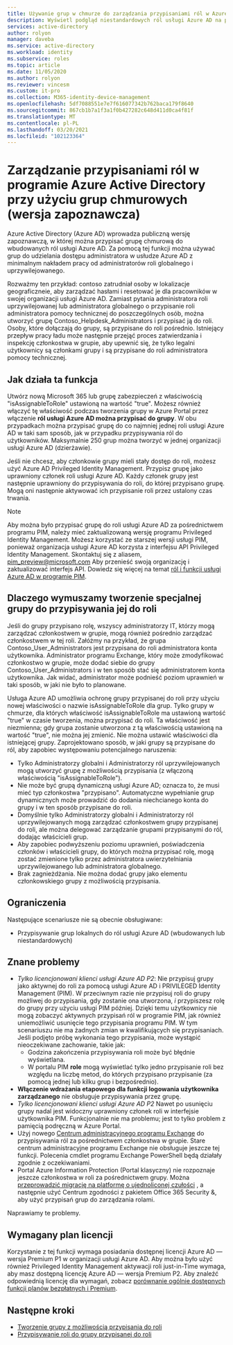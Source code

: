 ```yaml
---
title: Używanie grup w chmurze do zarządzania przypisaniami ról w Azure Active Directory | Microsoft Docs
description: Wyświetl podgląd niestandardowych ról usługi Azure AD na potrzeby delegowania zarządzania tożsamościami. Zarządzanie przypisaniami ról platformy Azure w Azure Portal, PowerShell lub interfejs API programu Graph.
services: active-directory
author: rolyon
manager: daveba
ms.service: active-directory
ms.workload: identity
ms.subservice: roles
ms.topic: article
ms.date: 11/05/2020
ms.author: rolyon
ms.reviewer: vincesm
ms.custom: it-pro
ms.collection: M365-identity-device-management
ms.openlocfilehash: 5df7088551e7e7f616077342b762baca179f8640
ms.sourcegitcommit: 867cb1b7a1f3a1f0b427282c648d411d0ca4f81f
ms.translationtype: MT
ms.contentlocale: pl-PL
ms.lasthandoff: 03/20/2021
ms.locfileid: "102123364"
---
```

# <a name="use-cloud-groups-to-manage-role-assignments-in-azure-active-directory-preview"></a>Zarządzanie przypisaniami ról w programie Azure Active Directory przy użyciu grup chmurowych (wersja zapoznawcza)

Azure Active Directory (Azure AD) wprowadza publiczną wersję zapoznawczą, w której można przypisać grupę chmurową do wbudowanych ról usługi Azure AD. Za pomocą tej funkcji można używać grup do udzielania dostępu administratora w usłudze Azure AD z minimalnym nakładem pracy od administratorów roli globalnego i uprzywilejowanego.

Rozważmy ten przykład: contoso zatrudniał osoby w lokalizacje geograficzneie, aby zarządzać hasłami i resetować je dla pracowników w swojej organizacji usługi Azure AD. Zamiast pytania administratora roli uprzywilejowanej lub administratora globalnego o przypisanie roli administratora pomocy technicznej do poszczególnych osób, można utworzyć grupę Contoso_Helpdesk_Administrators i przypisać ją do roli. Osoby, które dołączają do grupy, są przypisane do roli pośrednio. Istniejący przepływ pracy ładu może następnie przejąć proces zatwierdzania i inspekcję członkostwa w grupie, aby upewnić się, że tylko legalni użytkownicy są członkami grupy i są przypisane do roli administratora pomocy technicznej.

## <a name="how-this-feature-works"></a>Jak działa ta funkcja

Utwórz nową Microsoft 365 lub grupę zabezpieczeń z właściwością "isAssignableToRole" ustawioną na wartość "true". Możesz również włączyć tę właściwość podczas tworzenia grupy w Azure Portal przez włączenie **ról usługi Azure AD można przypisać do grupy**. W obu przypadkach można przypisać grupę do co najmniej jednej roli usługi Azure AD w taki sam sposób, jak w przypadku przypisywania ról do użytkowników. Maksymalnie 250 grup można tworzyć w jednej organizacji usługi Azure AD (dzierżawie).

Jeśli nie chcesz, aby członkowie grupy mieli stały dostęp do roli, możesz użyć Azure AD Privileged Identity Management. Przypisz grupę jako uprawniony członek roli usługi Azure AD. Każdy członek grupy jest następnie uprawniony do przypisywania do roli, do której przypisano grupę. Mogą oni następnie aktywować ich przypisanie roli przez ustalony czas trwania.

> [!Note]
> Aby można było przypisać grupę do roli usługi Azure AD za pośrednictwem programu PIM, należy mieć zaktualizowaną wersję programu Privileged Identity Management. Możesz korzystać ze starszej wersji usługi PIM, ponieważ organizacja usługi Azure AD korzysta z interfejsu API Privileged Identity Management. Skontaktuj się z aliasem, pim_preview@microsoft.com Aby przenieść swoją organizację i zaktualizować interfejs API. Dowiedz się więcej na temat [ról i funkcji usługi Azure AD w programie PIM](../privileged-identity-management/azure-ad-roles-features.md).

## <a name="why-we-enforce-creation-of-a-special-group-for-assigning-it-to-a-role"></a>Dlaczego wymuszamy tworzenie specjalnej grupy do przypisywania jej do roli

Jeśli do grupy przypisano rolę, wszyscy administratorzy IT, którzy mogą zarządzać członkostwem w grupie, mogą również pośrednio zarządzać członkostwem w tej roli. Załóżmy na przykład, że grupa Contoso_User_Administrators jest przypisana do roli administratora konta użytkownika. Administrator programu Exchange, który może zmodyfikować członkostwo w grupie, może dodać siebie do grupy Contoso_User_Administrators i w ten sposób stać się administratorem konta użytkownika. Jak widać, administrator może podnieść poziom uprawnień w taki sposób, w jaki nie było to planowane.

Usługa Azure AD umożliwia ochronę grupy przypisanej do roli przy użyciu nowej właściwości o nazwie isAssignableToRole dla grup. Tylko grupy w chmurze, dla których właściwość isAssignableToRole ma ustawioną wartość "true" w czasie tworzenia, można przypisać do roli. Ta właściwość jest niezmienna; gdy grupa zostanie utworzona z tą właściwością ustawioną na wartość "true", nie można jej zmienić. Nie można ustawić właściwości dla istniejącej grupy.
Zaprojektowano sposób, w jaki grupy są przypisane do ról, aby zapobiec występowaniu potencjalnego naruszenia:

- Tylko Administratorzy globalni i Administratorzy ról uprzywilejowanych mogą utworzyć grupę z możliwością przypisania (z włączoną właściwością "isAssignableToRole").
- Nie może być grupą dynamiczną usługi Azure AD; oznacza to, że musi mieć typ członkostwa "przypisano". Automatyczne wypełnianie grup dynamicznych może prowadzić do dodania niechcianego konta do grupy i w ten sposób przypisane do roli.
- Domyślnie tylko Administratorzy globalni i Administratorzy ról uprzywilejowanych mogą zarządzać członkostwem grupy przypisanej do roli, ale można delegować zarządzanie grupami przypisanymi do ról, dodając właścicieli grup.
- Aby zapobiec podwyższeniu poziomu uprawnień, poświadczenia członków i właścicieli grupy, do których można przypisać rolę, mogą zostać zmienione tylko przez administratora uwierzytelniania uprzywilejowanego lub administratora globalnego.
- Brak zagnieżdżania. Nie można dodać grupy jako elementu członkowskiego grupy z możliwością przypisania.

## <a name="limitations"></a>Ograniczenia

Następujące scenariusze nie są obecnie obsługiwane:  

- Przypisywanie grup lokalnych do ról usługi Azure AD (wbudowanych lub niestandardowych)

## <a name="known-issues"></a>Znane problemy

- *Tylko licencjonowani klienci usługi Azure AD P2*: Nie przypisuj grupy jako aktywnej do roli za pomocą usługi Azure AD i PRIVILEGED Identity Management (PIM). W przeciwnym razie nie przypisuj roli do grupy możliwej do przypisania, gdy zostanie ona utworzona, *i* przypiszesz rolę do grupy przy użyciu usługi PIM później. Dzięki temu użytkownicy nie mogą zobaczyć aktywnych przypisań ról w programie PIM, jak również uniemożliwić usunięcie tego przypisania programu PIM. W tym scenariuszu nie ma żadnych zmian w kwalifikujących się przypisaniach. Jeśli podjęto próbę wykonania tego przypisania, może wystąpić nieoczekiwane zachowanie, takie jak:
  - Godzina zakończenia przypisywania roli może być błędnie wyświetlana.
  - W portalu PIM **role** mogą wyświetlać tylko jedno przypisanie roli bez względu na liczbę metod, do których przypisano przypisanie (za pomocą jednej lub kilku grup i bezpośrednio).
- **Włączenie wdrażania etapowego dla funkcji logowania użytkownika zarządzanego** nie obsługuje przypisywania przez grupę.
- *Tylko licencjonowani klienci usługi Azure AD P2* Nawet po usunięciu grupy nadal jest widoczny uprawniony członek roli w interfejsie użytkownika PIM. Funkcjonalnie nie ma problemu; jest to tylko problem z pamięcią podręczną w Azure Portal.  
- Użyj nowego [Centrum administracyjnego programu Exchange](https://admin.exchange.microsoft.com/) do przypisywania ról za pośrednictwem członkostwa w grupie. Stare centrum administracyjne programu Exchange nie obsługuje jeszcze tej funkcji. Polecenia cmdlet programu Exchange PowerShell będą działały zgodnie z oczekiwaniami.
- Portal Azure Information Protection (Portal klasyczny) nie rozpoznaje jeszcze członkostwa w roli za pośrednictwem grupy. Można [przeprowadzić migrację na platformę o ujednoliconej czułości](/azure/information-protection/configure-policy-migrate-labels) , a następnie użyć Centrum zgodności z pakietem Office 365 Security &, aby użyć przypisań grup do zarządzania rolami.

Naprawiamy te problemy.

## <a name="required-license-plan"></a>Wymagany plan licencji

Korzystanie z tej funkcji wymaga posiadania dostępnej licencji Azure AD — wersja Premium P1 w organizacji usługi Azure AD. Aby można było użyć również Privileged Identity Management aktywacji roli just-in-Time wymaga, aby masz dostępną licencję Azure AD — wersja Premium P2. Aby znaleźć odpowiednią licencję dla wymagań, zobacz [porównanie ogólnie dostępnych funkcji planów bezpłatnych i Premium](../fundamentals/active-directory-whatis.md#what-are-the-azure-ad-licenses).

## <a name="next-steps"></a>Następne kroki

- [Tworzenie grupy z możliwością przypisania do roli](groups-create-eligible.md)
- [Przypisywanie roli do grupy przypisanej do roli](groups-assign-role.md)
